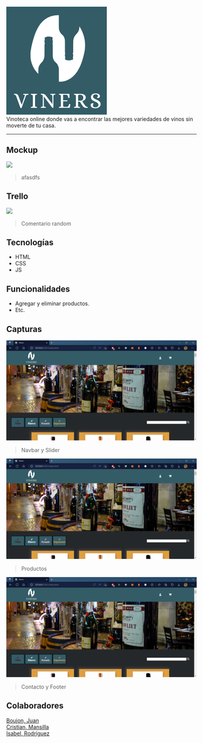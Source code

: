 ![](.//assets/img/viners-logo.png)<br>
Vinoteca online donde vas a encontrar las mejores variedades de vinos sin moverte de tu casa.

------------

## Mockup
![](https://media.ambito.com/p/82e68ee7ebdceda46a90f9d8786c59d4/adjuntos/239/imagenes/040/370/0040370819/730x0/smart/messi-copa-matejpg.jpg)
> afasdfs

## Trello
![](https://elintransigente.com/wp-content/uploads/2022/12/Messi-Argentina-3.jpg)
> Comentario random

## Tecnologías
- HTML
- CSS
- JS

## Funcionalidades

- Agregar y eliminar productos.
- Etc.

## Capturas
![](.//assets/img/capturas/captura1.png)<br>
> Navbar y Slider

![](.//assets/img/capturas/captura1.png)<br>
> Productos

![](.//assets/img/capturas/captura1.png)
> Contacto y Footer

## Colaboradores
[Boujon, Juan](https://github.com/Juan2805)<br>
[Cristian, Mansilla](https://github.com/cristianmansilla)<br>
[Isabel, Rodríguez](https://github.com/isardz)

